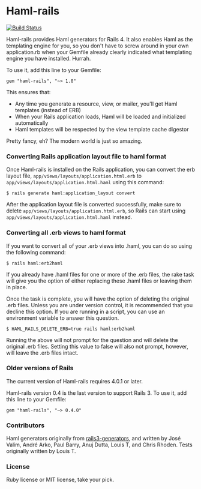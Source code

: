 # Haml-rails
[![Build Status](https://travis-ci.org/indirect/haml-rails.svg)](https://travis-ci.org/indirect/haml-rails)

Haml-rails provides Haml generators for Rails 4. It also enables Haml as the templating engine for you, so you don't have to screw around in your own application.rb when your Gemfile already clearly indicated what templating engine you have installed. Hurrah.

To use it, add this line to your Gemfile:

    gem "haml-rails", "~> 1.0"

This ensures that:

  * Any time you generate a resource, view, or mailer, you'll get Haml templates (instead of ERB)
  * When your Rails application loads, Haml will be loaded and initialized automatically
  * Haml templates will be respected by the view template cache digestor

Pretty fancy, eh? The modern world is just so amazing.

### Converting Rails application layout file to haml format

Once Haml-rails is installed on the Rails application,
you can convert the erb layout file, `app/views/layouts/application.html.erb`
to `app/views/layouts/application.html.haml` using this command:

    $ rails generate haml:application_layout convert

After the application layout file is converted successfully,
make sure to delete `app/views/layouts/application.html.erb`, so Rails can
start using `app/views/layouts/application.html.haml` instead.

### Converting all .erb views to haml format

If you want to convert all of your .erb views into .haml, you can do so using the following command:

    $ rails haml:erb2haml

If you already have .haml files for one or more of the .erb files, the rake task will give you the option of either
replacing these .haml files or leaving them in place.

Once the task is complete, you will have the option of deleting the original .erb files. Unless you are under
version control, it is recommended that you decline this option.  If you are running in a script, you can use
an environment variable to answer this question.

    $ HAML_RAILS_DELETE_ERB=true rails haml:erb2haml

Running the above will not prompt for the question and will delete the original .erb files.  Setting this value to
false will also not prompt, however, will leave the .erb files intact.

### Older versions of Rails

The current version of Haml-rails requires 4.0.1 or later.

Haml-rails version 0.4 is the last version to support Rails 3. To use it, add this line to your Gemfile:

    gem "haml-rails", "~> 0.4.0"

### Contributors

Haml generators originally from [rails3-generators](http://github.com/indirect/rails3-generators), and written by José Valim, André Arko, Paul Barry, Anuj Dutta, Louis T, and Chris Rhoden. Tests originally written by Louis T.

### License

Ruby license or MIT license, take your pick.
